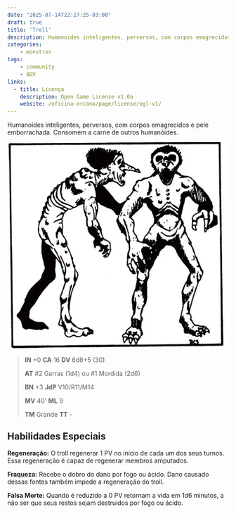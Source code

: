 ```yaml
---
date: "2025-07-14T22:27:25-03:00"
draft: true
title: 'Troll'
description: Humanoides inteligentes, perversos, com corpos emagrecidos e pele emborrachada. Consomem a carne de outros humanóides.
categories:
    - monstros
tags:
    - community
    - 6DV
links:
  - title: Licença
    description: Open Game License v1.0a
    website: /oficina-arcana/page/license/ogl-v1/
---
```


Humanoides inteligentes, perversos, com corpos emagrecidos e pele emborrachada. Consomem a carne de outros humanóides.

![troll](troll.jpg)

> **IN** +0 **CA** 16 **DV** 6d8+5 (30)
>
> **AT** #2 Garras (1d4) ou #1 Mordida (2d6)
>
> **BN** +3 **JdP** V10/R11/M14
>
> **MV** 40' **ML** 9
>
> **TM** Grande **TT** -

## Habilidades Especiais

**Regeneração:** O troll regenerar 1 PV no início de cada um dos seus turnos. Essa regeneração é capaz de regenerar membros amputados.

**Fraqueza:** Recebe o dobro do dano por fogo ou ácido. Dano causado dessas fontes também impede a regeneração do troll.

**Falsa Morte:** Quando é reduzido a 0 PV retornam a vida em 1d6 minutos, a não ser que seus restos sejam destruídos por fogo ou ácido.

